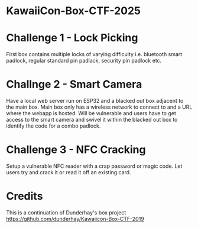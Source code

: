 # KawaiiCon-Box-CTF-2025

# Challenge 1 - Lock Picking

First box contains multiple locks of varying difficulty i.e. bluetooth smart padlock, regular standard pin padlack, security pin padlock etc.

# Challnge 2 - Smart Camera

Have a local web server run on ESP32 and a blacked out box adjacent to the main box. Main box only has a wireless network to connect to and a URL where the webapp is hosted. Will be vulnerable and users have to get access to the smart camera and swivel it within the blacked out box to identify the code for a combo padlock.

# Challenge 3 - NFC Cracking

Setup a vulnerable NFC reader with a crap password or magic code. Let users try and crack it or read it off an existing card.

# Credits

This is a continuation of Dunderhay's box project https://github.com/dunderhay/Kawaiicon-Box-CTF-2019
